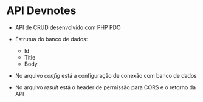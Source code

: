 # API Devnotes

* API de CRUD desenvolvido com PHP PDO
* Estrutua do banco de dados: 
    * Id
    * Title
    * Body

* No arquivo *config* está a configuração de conexão com banco de dados
* No arquivo *result* está o header de permissão para CORS e o retorno da API